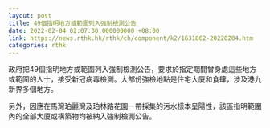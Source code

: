 ```yaml
---
layout: post
title: 49個指明地方或範圍列入強制檢測公告
date: 2022-02-04 02:07:30.000000000 +08:00
link: https://news.rthk.hk/rthk/ch/component/k2/1631862-20220204.htm
categories: rthk
---
```


政府把49個指明地方或範圍列入強制檢測公告，要求於指定期間曾身處這些地方或範圍的人士，接受新冠病毒檢測。大部份強檢地點是住宅大廈和食肆，涉及港九新界多個地方。

另外，因應在馬灣珀麗灣及珀林路花園一帶採集的污水樣本呈陽性，該區指明範圍內的全部大廈或構築物均被納入強制檢測公告。
